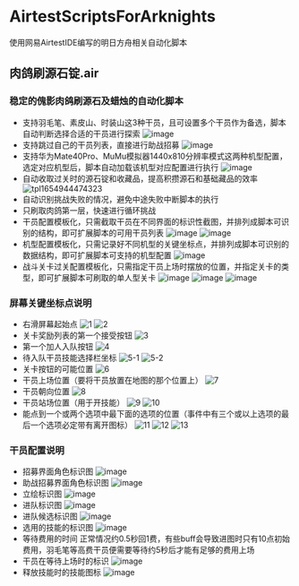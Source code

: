 # AirtestScriptsForArknights
使用网易AirtestIDE编写的明日方舟相关自动化脚本

## 肉鸽刷源石锭.air
### 稳定的傀影肉鸽刷源石及蜡烛的自动化脚本
+ 支持羽毛笔、素皮山、时装山这3种干员，且可设置多个干员作为备选，脚本自动判断选择合适的干员进行探索
![image](https://user-images.githubusercontent.com/28329410/171689872-38bb8a13-3b7a-40b6-9b5b-3fc3be922cbe.png)
+ 支持跳过自己的干员列表，直接进行助战招募
![image](https://user-images.githubusercontent.com/28329410/173186124-e3a53c41-0c81-4887-ae28-7b0a94747b1e.png)
+ 支持华为Mate40Pro、MuMu模拟器1440x810分辨率模式这两种机型配置，选定对应机型后，脚本自动加载该机型对应配置进行执行
![image](https://user-images.githubusercontent.com/28329410/171690004-646e1614-0984-448d-bf63-d3ce507c5366.png)
+ 自动收取过关时的源石锭和收藏品，提高积攒源石和基础藏品的效率
![tpl1654944474323](https://user-images.githubusercontent.com/28329410/173186139-16ab2c4c-0b8d-4e04-a81a-5c234cdbc64b.png)
+ 自动识别挑战失败的情况，避免中途失败中断脚本的执行
+ 只刷取肉鸽第一层，快速进行循环挑战
+ 干员配置模板化，只需截取干员在不同界面的标识性截图，并排列成脚本可识别的结构，即可扩展脚本的可用干员列表
![image](https://user-images.githubusercontent.com/28329410/171688631-1fd32e43-b804-410d-a38e-4cca90a2b05f.png)
![image](https://user-images.githubusercontent.com/28329410/171688505-f3c12996-1e01-4d0e-8faa-9abd0f587674.png)
+ 机型配置模板化，只需记录好不同机型的关键坐标点，并排列成脚本可识别的数据结构，即可扩展脚本可支持的机型配置
![image](https://user-images.githubusercontent.com/28329410/171689300-96e67433-1abf-4879-894e-a151c45280ae.png)
+ 战斗关卡过关配置模板化，只需指定干员上场时摆放的位置，并指定关卡的类型，即可扩展脚本可刷取的单人型关卡
![image](https://user-images.githubusercontent.com/28329410/171689523-5b2eed44-b1ed-4a92-a7f5-5b9d1420edca.png)
![image](https://user-images.githubusercontent.com/28329410/171689657-3a80a439-d629-4cae-acf1-2fd7001c8120.png)
![image](https://user-images.githubusercontent.com/28329410/171689776-d9211f27-1bc6-430c-92c4-28df36cf553d.png)


### 屏幕关键坐标点说明
+ 右滑屏幕起始点
![1](https://user-images.githubusercontent.com/28329410/173185902-2633a853-0ddd-40f6-baef-e86148ca3726.png)
![2](https://user-images.githubusercontent.com/28329410/173185883-332afa96-dd4c-4c7a-af53-3d175af144d3.png)
+ 关卡奖励列表的第一个接受按钮
![3](https://user-images.githubusercontent.com/28329410/173185929-758a60cb-72ea-4bbd-ac34-ec6c7f50ac5d.png)
+ 第一个加人入队按钮
![4](https://user-images.githubusercontent.com/28329410/173185912-d967c2eb-f379-457c-91e4-9478902bc901.png)
+ 待入队干员技能选择栏坐标
![5-1](https://user-images.githubusercontent.com/28329410/173185956-cbc2b412-c30b-47cb-8a44-5aa6e4f4d583.png)
![5-2](https://user-images.githubusercontent.com/28329410/173185948-6881e6f0-016b-4f20-a451-fc346710d6da.png)
+ 关卡按钮的可能位置
![6](https://user-images.githubusercontent.com/28329410/173185963-964ad77a-fd36-411f-b0ae-99e391ef800e.png)
+ 干员上场位置（要将干员放置在地图的那个位置上）
![7](https://user-images.githubusercontent.com/28329410/173185973-bfb3b3e0-79fe-41aa-88a5-d04ae1f16c4c.png)
+ 干员朝向位置
![8](https://user-images.githubusercontent.com/28329410/173185984-814c49a8-f690-4389-b4c6-2dccdd19ae5e.png)
+ 干员站场位置（用于开技能）
![9](https://user-images.githubusercontent.com/28329410/173185994-2369e5d5-bf66-4340-a1db-bfabc95d20c2.png)
![10](https://user-images.githubusercontent.com/28329410/173186012-cdf4d617-7aab-407e-aa00-5a7a1529144b.png)
+ 能点到一个或两个选项中最下面的选项的位置（事件中有三个或以上选项的最后一个选项必定带有离开图标）
![11](https://user-images.githubusercontent.com/28329410/173186023-60bf9d26-3b95-4d56-b60e-cd8a58a560ff.png)
![12](https://user-images.githubusercontent.com/28329410/173186031-a056f9c8-68ec-4d44-8209-8ee6a39db479.png)
![13](https://user-images.githubusercontent.com/28329410/173186038-13cd470e-da54-478a-b2ae-c882088d0725.png)


### 干员配置说明
+ 招募界面角色标识图
![image](https://user-images.githubusercontent.com/28329410/173186330-05fed9bf-500d-4743-94f5-088a6d480dc0.png)
+ 助战招募界面角色标识图
![image](https://user-images.githubusercontent.com/28329410/173186374-40f67803-6c31-4916-a794-42d275c63696.png)
+ 立绘标识图
![image](https://user-images.githubusercontent.com/28329410/173186401-c8680623-8e13-46b8-8867-1b1db02860ae.png)
+ 进队标识图
![image](https://user-images.githubusercontent.com/28329410/173186441-65e958d1-6326-4de8-b06d-2de44b5fe0fc.png)
+ 进队候选标识图
![image](https://user-images.githubusercontent.com/28329410/173186498-1740c2e9-b73e-4968-8dbe-6823409ef344.png)
+ 选用的技能的标识图
![image](https://user-images.githubusercontent.com/28329410/173186566-b519f553-59eb-4533-9d16-71596d03e26e.png)
+ 等待费用的时间
正常情况约0.5秒回1费，有些buff会导致进图时只有10点初始费用，羽毛笔等高费干员便需要等待约5秒后才能有足够的费用上场
+ 干员在等待上场时的标识
![image](https://user-images.githubusercontent.com/28329410/173186691-93e3e20d-8b2a-48de-ab1b-67557f314f01.png)
+ 释放技能时的技能图标
![image](https://user-images.githubusercontent.com/28329410/173186734-feb227d5-1da2-4dbe-bfff-9fcfd9fbb42b.png)

